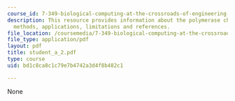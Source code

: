 ```yaml
---
course_id: 7-349-biological-computing-at-the-crossroads-of-engineering-and-science-spring-2005
description: This resource provides information about the polymerase chain reaction,
  methods, applications, limitations and references.
file_location: /coursemedia/7-349-biological-computing-at-the-crossroads-of-engineering-and-science-spring-2005/bd1c8ca8c1c79e7b4742a3d4f8b482c1_student_a_2.pdf
file_type: application/pdf
layout: pdf
title: student_a_2.pdf
type: course
uid: bd1c8ca8c1c79e7b4742a3d4f8b482c1

---
```

None
